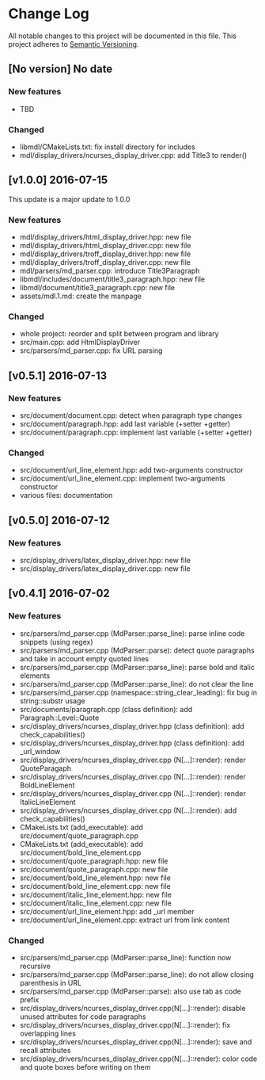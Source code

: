 # Change Log

All notable changes to this project will be documented in this file.
This project adheres to [Semantic Versioning](http://semver.org/).

## [No version] No date

### New features

* TBD

### Changed

* libmdl/CMakeLists.txt: fix install directory for includes
* mdl/display_drivers/ncurses_display_driver.cpp: add Title3 to render()

## [v1.0.0] 2016-07-15

This update is a major update to 1.0.0

### New features

* mdl/display_drivers/html_display_driver.hpp: new file
* mdl/display_drivers/html_display_driver.cpp: new file
* mdl/display_drivers/troff_display_driver.hpp: new file
* mdl/display_drivers/troff_display_driver.cpp: new file
* mdl/parsers/md_parser.cpp: introduce Title3Paragraph
* libmdl/includes/document/title3_paragraph.hpp: new file
* libmdl/document/title3_paragraph.cpp: new file
* assets/mdl.1.md: create the manpage

### Changed

* whole project: reorder and split between program and library
* src/main.cpp: add HtmlDisplayDriver
* src/parsers/md_parser.cpp: fix URL parsing

## [v0.5.1] 2016-07-13

### New features

* src/document/document.cpp: detect when paragraph type changes
* src/document/paragraph.hpp: add last variable (+setter +getter)
* src/document/paragraph.cpp: implement last variable (+setter +getter)

### Changed

* src/document/url_line_element.hpp: add two-arguments constructor
* src/document/url_line_element.cpp: implement two-arguments constructor
* various files: documentation

## [v0.5.0] 2016-07-12

### New features

* src/display_drivers/latex_display_driver.hpp: new file
* src/display_drivers/latex_display_driver.cpp: new file

## [v0.4.1] 2016-07-02

### New features

* src/parsers/md_parser.cpp (MdParser::parse_line): parse inline code snippets (using regex)
* src/parsers/md_parser.cpp (MdParser::parse): detect quote paragraphs and take in account
empty quoted lines
* src/parsers/md_parser.cpp (MdParser::parse_line): parse bold and italic elements
* src/parsers/md_parser.cpp (MdParser::parse_line): do not clear the line
* src/parsers/md_parser.cpp (namespace::string_clear_leading): fix bug in string::substr usage
* src/documents/paragraph.cpp (class definition): add Paragraph::Level::Quote
* src/display_drivers/ncurses_display_driver.hpp (class definition): add check_capabilities()
* src/display_drivers/ncurses_display_driver.hpp (class definition): add _url_window
* src/display_drivers/ncurses_display_driver.cpp (N[...]::render): render QuoteParagaph
* src/display_drivers/ncurses_display_driver.cpp (N[...]::render): render BoldLineElement
* src/display_drivers/ncurses_display_driver.cpp (N[...]::render): render ItalicLineElement
* src/display_drivers/ncurses_display_driver.cpp (N[...]::render): add check_capabilities()
* CMakeLists.txt (add_executable): add src/document/quote_paragraph.cpp
* CMakeLists.txt (add_executable): add src/document/bold_line_element.cpp
* src/document/quote_paragraph.hpp: new file
* src/document/quote_paragraph.cpp: new file
* src/document/bold_line_element.hpp: new file
* src/document/bold_line_element.cpp: new file
* src/document/italic_line_element.hpp: new file
* src/document/italic_line_element.cpp: new file
* src/document/url_line_element.hpp: add _url member
* src/document/url_line_element.cpp: extract url from link content

### Changed

* src/parsers/md_parser.cpp (MdParser::parse_line): function now recursive
* src/parsers/md_parser.cpp (MdParser::parse_line): do not allow closing parenthesis in URL
* src/parsers/md_parser.cpp (MdParser::parse): also use tab as code prefix
* src/display_drivers/ncurses_display_driver.cpp(N[...]::render): disable unused attributes
for code paragraphs
* src/display_drivers/ncurses_display_driver.cpp(N[...]::render): fix overlapping lines
* src/display_drivers/ncurses_display_driver.cpp(N[...]::render): save and recall attributes
* src/display_drivers/ncurses_display_driver.cpp(N[...]::render): color code and quote boxes
before writing on them
